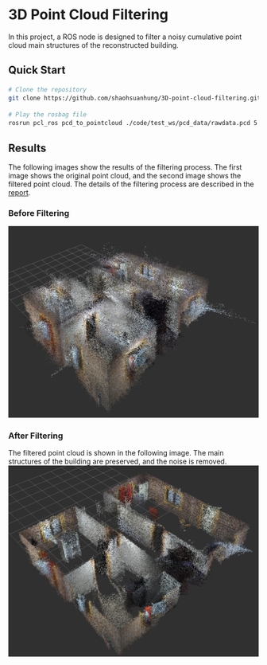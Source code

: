 # 3D Point Cloud Filtering
In this project, a ROS node is designed to filter a noisy cumulative point cloud main structures of the reconstructed building.

## Quick Start
```bash
# Clone the repository
git clone https://github.com/shaohsuanhung/3D-point-cloud-filtering.git  

# Play the rosbag file
rosrun pcl_ros pcd_to_pointcloud ./code/test_ws/pcd_data/rawdata.pcd 5  _frame_id:=/map
```

## Results
The following images show the results of the filtering process. The first image shows the original point cloud, and the second image shows the filtered point cloud. The details of the filtering process are described in the [report](./3DCV_final_project_3.pdf).
### Before Filtering
![](./result/before_corner1.PNG)
### After Filtering
The filtered point cloud is shown in the following image. The main structures of the building are preserved, and the noise is removed.
![](./result/after_corner1.PNG)

